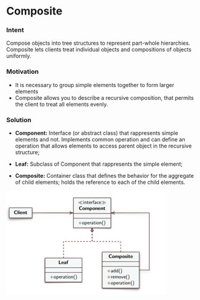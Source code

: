 # Composite #
### Intent ###
Compose objects into tree structures to represent part-whole hierarchies.
Composite lets clients treat individual objects and compositions of objects
uniformly.

### Motivation ###

* It is necessary to group simple elements together to form larger elements
* Composite allows you to describe a recursive composition, that permits the client to treat all elements evenly.

### Solution ###

* **Component:** Interface (or abstract class) that rappresents simple elements and not.
Implements common operation and can define an operation that allows elements to access parent
  object in the recursive structure;
  
* **Leaf:** Subclass of Component that rappresents the simple element;

* **Composite:** Container class that defines the behavior for the aggregate of child elements;
holds the reference to each of the child elements.

![Composite Image](../../../../../../resources/static/images/composite.PNG)
